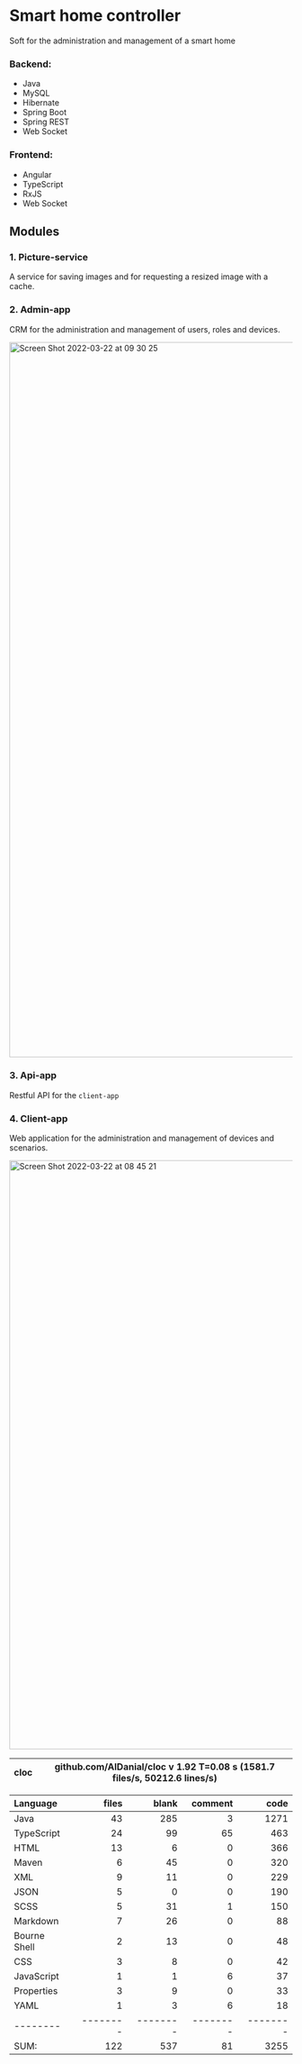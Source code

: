 # Smart home controller
Soft for the administration and management of a smart home

### Backend:
- Java
- MySQL
- Hibernate
- Spring Boot
- Spring REST
- Web Socket

### Frontend:
- Angular
- TypeScript
- RxJS
- Web Socket

## Modules
### 1. Picture-service
A service for saving images and for requesting a resized image with a cache.

### 2. Admin-app
CRM for the administration and management of users, roles and devices.

<img width="1270" alt="Screen Shot 2022-03-22 at 09 30 25" src="https://user-images.githubusercontent.com/38041284/159421360-8f993e36-1305-4895-a764-db32ee4a5178.png">

### 3. Api-app
Restful API for the `client-app`

### 4. Client-app
Web application for the administration and management of devices and scenarios.

<img width="1046" alt="Screen Shot 2022-03-22 at 08 45 21" src="https://user-images.githubusercontent.com/38041284/159416729-841cbd4a-a99e-4a2c-a35a-ecaf56f3e2aa.png">

cloc|github.com/AlDanial/cloc v 1.92  T=0.08 s (1581.7 files/s, 50212.6 lines/s)
--- | ---

Language|files|blank|comment|code
:-------|-------:|-------:|-------:|-------:
Java|43|285|3|1271
TypeScript|24|99|65|463
HTML|13|6|0|366
Maven|6|45|0|320
XML|9|11|0|229
JSON|5|0|0|190
SCSS|5|31|1|150
Markdown|7|26|0|88
Bourne Shell|2|13|0|48
CSS|3|8|0|42
JavaScript|1|1|6|37
Properties|3|9|0|33
YAML|1|3|6|18
--------|--------|--------|--------|--------
SUM:|122|537|81|3255
